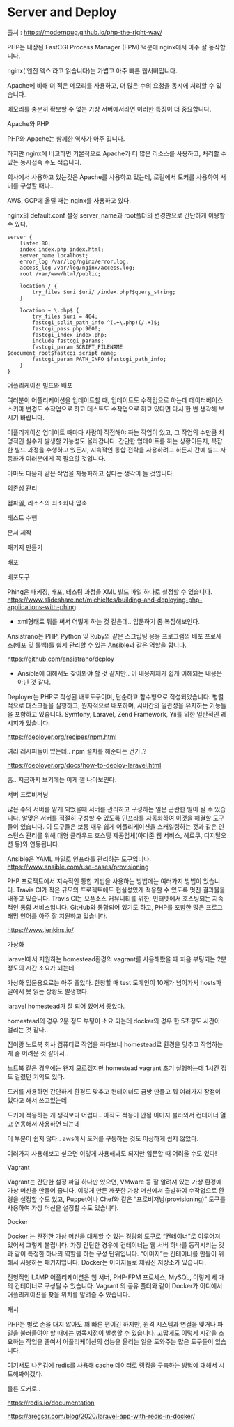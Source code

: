 # Server and Deploy

출처 : https://modernpug.github.io/php-the-right-way/

PHP는 내장된 FastCGI Process Manager (FPM) 덕분에 nginx에서 아주 잘 동작합니다.

nginx(‘엔진 엑스’라고 읽습니다)는 가볍고 아주 빠른 웹서버입니다.

Apache에 비해 더 적은 메모리를 사용하고, 더 많은 수의 요청을 동시에 처리할 수 있습니다.

메모리를 충분히 확보할 수 없는 가상 서버에서라면 이러한 특징이 더 중요합니다.

Apache와 PHP

PHP와 Apache는 함께한 역사가 아주 깁니다.

하지만 nginx에 비교하면 기본적으로 Apache가 더 많은 리소스를 사용하고, 처리할 수 있는 동시접속 수도 적습니다.

회사에서 사용하고 있는것은 Apache를 사용하고 있는데, 로컬에서 도커를 사용하여 서버를 구성할 때나..

AWS, GCP에 올릴 때는 nginx를 사용하고 있다.

nginx의 default.conf 설정 server_name과 root폴더의 변경만으로 간단하게 이용할 수 있다.

```
server {
    listen 80;
    index index.php index.html;
    server_name localhost;
    error_log /var/log/nginx/error.log;
    access_log /var/log/nginx/access.log;
    root /var/www/html/public;

    location / {
        try_files $uri $uri/ /index.php?$query_string;
    }

    location ~ \.php$ {
        try_files $uri = 404;
        fastcgi_split_path_info ^(.+\.php)(/.+)$;
        fastcgi_pass php:9000;
        fastcgi_index index.php;
        include fastcgi_params;
        fastcgi_param SCRIPT_FILENAME $document_root$fastcgi_script_name;
        fastcgi_param PATH_INFO $fastcgi_path_info;
    }
}
```

어플리케이션 빌드와 배포

여러분이 어플리케이션을 업데이트할 때, 업데이트도 수작업으로 하는데 데이터베이스 스키마 변경도 수작업으로 하고 테스트도 수작업으로 하고 있다면 다시 한 번 생각해 보시기 바랍니다.

어플리케이션 업데이트 때마다 사람이 직접해야 하는 작업이 있고, 그 작업의 수만큼 치명적인 실수가 발생할 가능성도 올라갑니다. 간단한 업데이트를 하는 상황이든지, 복잡한 빌드 과정을 수행하고 있든지, 지속적인 통합 전략을 사용하려고 하든지 간에 빌드 자동화가 여러분에게 꼭 필요할 것입니다.

아마도 다음과 같은 작업을 자동화하고 싶다는 생각이 들 것입니다.

의존성 관리

컴파일, 리소스의 최소화나 압축

테스트 수행

문서 제작

패키지 만들기

배포

배포도구

Phing은 패키징, 배포, 테스팅 과정을 XML 빌드 파일 하나로 설정할 수 있습니다.
https://www.slideshare.net/michieltcs/building-and-deploying-php-applications-with-phing

 - xml형태로 뭐를 써서 어떻게 하는 것 같은데.. 입문하기 좀 복잡해보인다.

Ansistrano는 PHP, Python 및 Ruby와 같은 스크립팅 응용 프로그램의 배포 프로세스(배포 및 롤백)를 쉽게 관리할 수 있는 Ansible과 같은 역할을 합니다.

https://github.com/ansistrano/deploy

 - Ansible에 대해서도 찾아봐야 할 것 같지만.. 이 내용자체가 쉽게 이해되는 내용은 아닌 것 같다.

Deployer는 PHP로 작성된 배포도구이며, 단순하고 함수형으로 작성되었습니다. 병렬적으로 태스크들을 실행하고, 원자적으로 배포하며, 서버간의 일관성을 유지하는 기능들을 포함하고 있습니다. Symfony, Laravel, Zend Framework, Yii를 위한 일반적인 레시피가 있습니다.

https://deployer.org/recipes/npm.html

여러 레시피들이 있는데.. npm 설치를 해준다는 건가..?

https://deployer.org/docs/how-to-deploy-laravel.html

흠.. 지금까지 보기에는 이게 젤 나아보인다.

서버 프로비저닝

많은 수의 서버를 맡게 되었을때 서버를 관리하고 구성하는 일은 곤란한 일이 될 수 있습니다. 알맞은 서버를 적절히 구성할 수 있도록 인프라를 자동화하여 이것을 해결할 도구들이 있습니다. 이 도구들은 보통 매우 쉽게 어플리케이션을 스캐일링하는 것과 같은 인스턴스 관리를 위해 대형 클라우드 호스팅 제공업체(아마존 웹 서비스, 헤로쿠, 디지털오션 등)와 연동됩니다.

Ansible은 YAML 파일로 인프라를 관리하는 도구입니다.
https://www.ansible.com/use-cases/provisioning

PHP 프로젝트에서 지속적인 통합 기법을 사용하는 방법에는 여러가지 방법이 있습니다. Travis CI가 작은 규모의 프로젝트에도 현실성있게 적용할 수 있도록 멋진 결과물을 내놓고 있습니다. Travis CI는 오픈소스 커뮤니티를 위한, 인터넷에서 호스팅되는 지속적인 통합 서비스입니다. GitHub와 통합되어 있기도 하고, PHP를 포함한 많은 프로그래밍 언어를 아주 잘 지원하고 있습니다.

https://www.jenkins.io/

가상화 

laravel에서 지원하는 homestead환경의 vagrant를 사용해봤을 때 처음 부팅되는 2분정도의 시간 소요가 되는데

가상화 입문용으로는 아주 좋았다. 한창할 때 test 도메인이 10개가 넘어가서 hosts파일에서 못 읽는 상황도 발생했다.

laravel homestead가 잘 되어 있어서 좋았다.

homestead의 경우 2분 정도 부팅이 소요 되는데 docker의 경우 한 5초정도 시간이 걸리는 것 같다..

집이랑 노트북 회사 컴퓨터로 작업을 하다보니 homestead로 환경을 맞추고 작업하는 게 좀 어려운 것 같아서..

노트북 같은 경우에는 왠지 모르겠지만 homestead vagrant 초기 실행하는데 1시간 정도 걸렸던 기억도 있다.

도커를 사용하면 간단하게 환경도 맞추고 컨테이너도 금방 만들고 뭐 여러가지 장점이 있다고 해서 쓰고있는데

도커에 적응하는 게 생각보다 어렵다.. 아직도 적응이 안됨 이미지 불러와서 컨테이너 열고 연동해서 사용하면 되는데

이 부분이 쉽지 않다.. aws에서 도커를 구동하는 것도 이상하게 쉽지 않았다.

여러가지 사용해보고 싶으면 이렇게 사용해봐도 되지만 입문할 때 어려울 수도 있다!


Vagrant

Vagrant는 간단한 설정 파일 하나만 있으면, VMware 등 잘 알려져 있는 가상 환경에 가상 머신을 만들어 줍니다. 이렇게 만든 깨끗한 가상 머신에서 출발하여 수작업으로 환경을 설정할 수도 있고, Puppet이나 Chef와 같은 “프로비저닝(provisioning)” 도구를 사용하여 가상 머신을 설정할 수도 있습니다.

Docker

Docker 는 완전한 가상 머신을 대체할 수 있는 경량의 도구로 “컨테이너”로 이루어져 있어서 그렇게 불립니다. 가장 간단한 경우에 컨테이너는 웹 서버 하나를 동작시키는 것과 같이 특정한 하나의 역할을 하는 구성 단위입니다. “이미지”는 컨테이너를 만들이 위해서 사용하는 패키지입니다. Docker는 이미지들로 채워진 저장소가 있습니다.

전형적인 LAMP 어플리케이션은 웹 서버, PHP-FPM 프로세스, MySQL, 이렇게 세 개의 컨테이너로 구성될 수 있습니다. Vagrant 의 공유 폴더와 같이 Docker가 어디에서 어플리케이션을 찾을 위치를 알려줄 수 있습니다.

캐시

PHP는 별로 손을 대지 않아도 꽤 빠른 편이긴 하지만, 원격 시스템과 연결을 맺거나 파일을 불러들여야 할 때에는 병목지점이 발생할 수 있습니다. 고맙게도 이렇게 시간을 소요하는 작업을 줄여서 어플리케이션의 성능을 올리는 일을 도와주는 많은 도구들이 있습니다.

여기서도 나온김에 redis를 사용해 cache 데이터로 랭킹을 구축하는 방법에 대해서 시도해봐야겠다.

물론 도커로..

https://redis.io/documentation

https://aregsar.com/blog/2020/laravel-app-with-redis-in-docker/